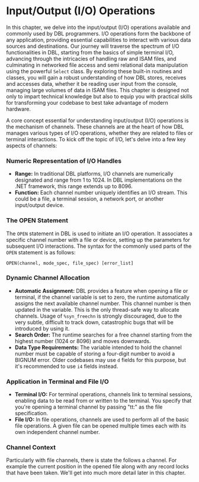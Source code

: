 # Input/Output (I/O) Operations

In this chapter, we delve into the input/output (I/O) operations available and commonly used by DBL programmers. I/O operations form the backbone of any application, providing essential capabilities to interact with various data sources and destinations. Our journey will traverse the spectrum of I/O functionalities in DBL, starting from the basics of simple terminal I/O, advancing through the intricacies of handling raw and ISAM files, and culminating in networked file access and semi relational data manipulation using the powerful `Select` class. By exploring these built-in routines and classes, you will gain a robust understanding of how DBL stores, receives and accesses data, whether it be reading user input from the console, managing large volumes of data in ISAM files. This chapter is designed not only to impart technical knowledge but also to equip you with practical skills for transforming your codebase to best take advantage of modern hardware.

A core concept essential for understanding input/output (I/O) operations is the mechanism of channels. These channels are at the heart of how DBL manages various types of I/O operations, whether they are related to files or terminal interactions. To kick off the topic of I/O, let's delve into a few key aspects of channels:

### Numeric Representation of I/O Handles
- **Range:** In traditional DBL platforms, I/O channels are numerically designated and range from 1 to 1024. In DBL implementations on the .NET framework, this range extends up to 8096.
- **Function:** Each channel number uniquely identifies an I/O stream. This could be a file, a terminal session, a network port, or another input/output device.

### The OPEN Statement
The `OPEN` statement in DBL is used to initiate an I/O operation. It associates a specific channel number with a file or device, setting up the parameters for subsequent I/O interactions. The syntax for the commonly used parts of the `OPEN` statement is as follows:

`OPEN(channel, mode_spec, file_spec) [error_list]`

### Dynamic Channel Allocation
- **Automatic Assignment:** DBL provides a feature when opening a file or terminal, if the channel variable is set to zero, the runtime automatically assigns the next available channel number. This channel number is then updated in the variable. This is the only thread-safe way to allocate channels. Usage of `%syn_freechn` is strongly discouraged, due to the very subtle, difficult to track down, catastrophic bugs that will be introduced by using it.
- **Search Order:** The runtime searches for a free channel starting from the highest number (1024 or 8096) and moves downwards.
- **Data Type Requirements:** The variable intended to hold the channel number must be capable of storing a four-digit number to avoid a BIGNUM error. Older codebases may use `d` fields for this purpose, but it's recommended to use `i4` fields instead.

### Application in Terminal and File I/O
- **Terminal I/O:** For terminal operations, channels link to terminal sessions, enabling data to be read from or written to the terminal. You specify that you're opening a terminal channel by passing "tt:" as the file specification.
- **File I/O:** In file operations, channels are used to perform all of the basic file operations. A given file can be opened multiple times each with its own independent channel number.

### Channel Context
Particularly with file channels, there is state the follows a channel. For example the current position in the opened file along with any record locks that have been taken. We'll get into much more detail later in this chapter.

